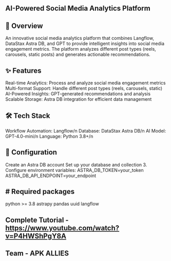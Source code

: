 ## AI-Powered Social Media Analytics Platform
## 🚀 Overview
An innovative social media analytics platform that combines Langflow, DataStax Astra DB, and GPT to provide intelligent insights into social media engagement metrics. The platform analyzes different post types (reels, carousels, static posts) and generates actionable recommendations.
## ✨ Features
Real-time Analytics: Process and analyze social media engagement metrics
Multi-format Support: Handle different post types (reels, carousels, static)
AI-Powered Insights: GPT-generated recommendations and analysis
Scalable Storage: Astra DB integration for efficient data management
## 🛠️ Tech Stack
Workflow Automation: Langflow/n
Database: DataStax Astra DB/n
AI Model: GPT-4.0-mini/n
Language: Python 3.8+/n
## 📝 Configuration
Create an Astra DB account
Set up your database and collection
3. Configure environment variables:
ASTRA_DB_TOKEN=your_token
ASTRA_DB_API_ENDPOINT=your_endpoint
## # Required packages
python >= 3.8
astrapy
pandas
uuid
langflow
## Complete Tutorial - https://www.youtube.com/watch?v=P4HWShPgY8A
## Team - APK ALLIES
